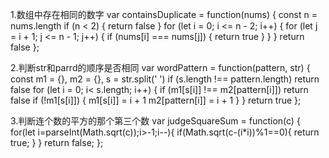 1.数组中存在相同的数字
var containsDuplicate = function(nums) {
  const n = nums.length
  if (n < 2) {
    return false
  }
  for (let i = 0; i <= n - 2; i++) {
    for (let j = i + 1; j <= n - 1; j++) {
      if (nums[i] === nums[j]) {
        return true
      }
    }
  }
  return false
};


2.判断str和parrd的顺序是否相同
var wordPattern = function(pattern, str) {
    const m1 = {}, m2 = {}, s = str.split(' ')
    if (s.length !== pattern.length) return false
    for (let i = 0; i< s.length; i++) {
        if (m1[s[i]] !== m2[pattern[i]]) return false
        if (!m1[s[i]]) {
            m1[s[i]] = i + 1
            m2[pattern[i]] = i + 1
        }
    }
    return true
};

3.判断连个数的平方的那个第三个数
var judgeSquareSum = function(c) {
    for(let i=parseInt(Math.sqrt(c));i>-1;i--){
      if(Math.sqrt(c-(i*i))%1==0){
        return true;
      }
    }
    return false;
};